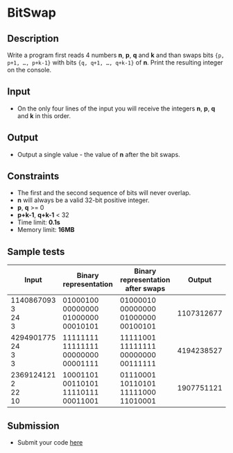 # BitSwap

## Description
Write a program first reads 4 numbers **n**, **p**, **q** and **k** and than swaps bits
 `{p, p+1, …, p+k-1}` with bits `{q, q+1, …, q+k-1}` of **n**. 
 Print the resulting integer on the console.


## Input
- On the only four lines of the input you will receive the integers **n**, **p**, **q** and **k** in this order.

## Output
- Output a single value - the value of **n** after the bit swaps.

## Constraints
- The first and the second sequence of bits will never overlap.
- **n** will always be a valid 32-bit positive integer.
- **p**, **q** >= 0
- **p+k-1**, **q+k-1** < 32
- Time limit: **0.1s**
- Memory limit: **16MB**

## Sample tests

|           Input                |     Binary representation           |  Binary representation after swaps  |   Output     |
|--------------------------------|-------------------------------------|-------------------------------------|--------------|
| 1140867093<br/>3<br/>24<br/>3  | 01000100 00000000 01000000 00010101 | 01000010 00000000 01000000 00100101 | 1107312677   |
| 4294901775<br/>24<br/>3<br/>3  | 11111111 11111111 00000000 00001111 | 11111001 11111111 00000000 00111111 | 4194238527   |
| 2369124121<br/>2<br/>22<br/>10 | 10001101 00110101 11110111 00011001 | 01110001 10110101 11111000 11010001 | 1907751121   |

## Submission
- Submit your code [here](http://bgcoder.com/Contests/Compete/Index/310#14)
